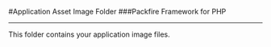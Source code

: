 #Application Asset Image Folder
###Packfire Framework for PHP

___

This folder contains your application image files.